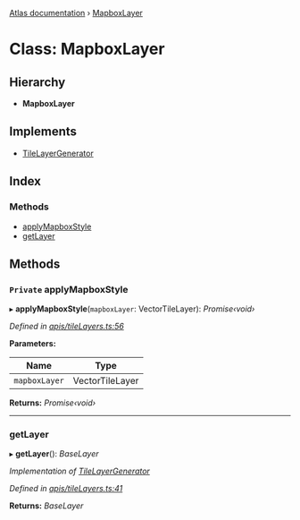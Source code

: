 [Atlas documentation](../globals.md) › [MapboxLayer](mapboxlayer.md)

# Class: MapboxLayer

## Hierarchy

* **MapboxLayer**

## Implements

* [TileLayerGenerator](../interfaces/tilelayergenerator.md)

## Index

### Methods

* [applyMapboxStyle](mapboxlayer.md#private-applymapboxstyle)
* [getLayer](mapboxlayer.md#getlayer)

## Methods

### `Private` applyMapboxStyle

▸ **applyMapboxStyle**(`mapboxLayer`: VectorTileLayer): *Promise‹void›*

*Defined in [apis/tileLayers.ts:56](https://github.com/chronark/atlas/blob/11701e8/src/apis/tileLayers.ts#L56)*

**Parameters:**

Name | Type |
------ | ------ |
`mapboxLayer` | VectorTileLayer |

**Returns:** *Promise‹void›*

___

###  getLayer

▸ **getLayer**(): *BaseLayer*

*Implementation of [TileLayerGenerator](../interfaces/tilelayergenerator.md)*

*Defined in [apis/tileLayers.ts:41](https://github.com/chronark/atlas/blob/11701e8/src/apis/tileLayers.ts#L41)*

**Returns:** *BaseLayer*
